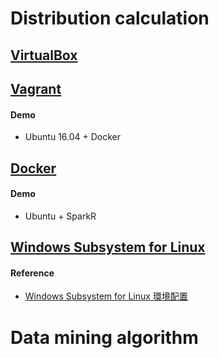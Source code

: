 # Distribution calculation

## [VirtualBox](https://www.virtualbox.org/)

## [Vagrant](https://www.vagrantup.com/docs/)

#### Demo

+ Ubuntu 16.04 + Docker

## [Docker](https://www.docker.com/)

#### Demo

+ Ubuntu + SparkR

## [Windows Subsystem for Linux](https://docs.microsoft.com/en-us/windows/wsl/install-win10)

#### Reference

+ [Windows Subsystem for Linux 環境配置](https://medium.com/hungys-blog/windows-subsystem-for-linux-configuration-caf2f47d0dfb)

# Data mining algorithm
